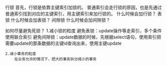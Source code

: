 行锁
    首先，行锁是依靠主键索引加锁的。
    普通索引会走行锁的原因，也是先通过普通索引找到对应的主键索引，用主键索引来加行锁的。
    什么时候会加行锁？
表锁
    什么时候会加表锁？
间隙锁
    什么时候会加间隙锁？


如何尽量避免死锁？
    1.减小锁的粒度
        避免表锁：update操作等走索引，多个条件使用联合索引
        避免间隙锁：update数据的时候，先根据select语句，使用索引把需要update的那条数据的主键id查询出来，使用主键update

    2.减小事务的粒度
        在业务允许的情况下，把大的事务拆分成小的事务
